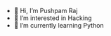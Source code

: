 - 👋 Hi, I’m Pushpam Raj
- 👀 I’m interested in Hacking 
- 🌱 I’m currently learning Python 

 

<!---
RangeCoder/RangeCoder is a ✨ special ✨ repository because its `README.md` (this file) appears on your GitHub profile.
You can click the Preview link to take a look at your changes.
--->
